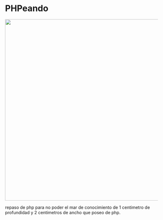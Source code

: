 <h1>PHPeando </h1>

<a href="url"><img src="https://user-images.githubusercontent.com/49854117/114968222-ed875980-9e43-11eb-8a5d-417907e9af4d.jpg" align="center" height="600" width="600" ></a>



repaso de php para no poder el mar de conocimiento de 1 centimetro de profundidad
y 2 centimetros de ancho que poseo de php.

